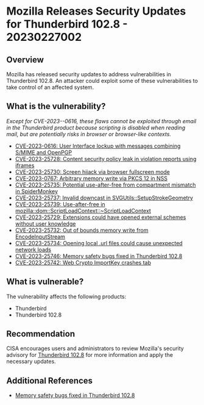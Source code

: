 # Mozilla Releases Security Updates for Thunderbird 102.8 - 20230227002

## Overview

Mozilla has released security updates to address vulnerabilities in Thunderbird 102.8. An attacker could exploit some of these vulnerabilities to take control of an affected system.

## What is the vulnerability?

*Except for CVE-2023--0616, these flaws cannot be exploited through email in the Thunderbird product because scripting is disabled when reading mail, but are potentially risks in browser or browser-like contexts.*

- [CVE-2023-0616: User Interface lockup with messages combining S/MIME and OpenPGP](https://www.mozilla.org/en-US/security/advisories/mfsa2023-07/#CVE-2023-0616)
- [CVE-2023-25728: Content security policy leak in violation reports using iframes](https://www.mozilla.org/en-US/security/advisories/mfsa2023-07/#CVE-2023-25728)
- [CVE-2023-25730: Screen hijack via browser fullscreen mode](https://www.mozilla.org/en-US/security/advisories/mfsa2023-07/#CVE-2023-25730)
- [CVE-2023-0767: Arbitrary memory write via PKCS 12 in NSS](https://www.mozilla.org/en-US/security/advisories/mfsa2023-07/#CVE-2023-0767)
- [CVE-2023-25735: Potential use-after-free from compartment mismatch in SpiderMonkey](https://www.mozilla.org/en-US/security/advisories/mfsa2023-07/#CVE-2023-25735)
- [CVE-2023-25737: Invalid downcast in SVGUtils::SetupStrokeGeometry](https://www.mozilla.org/en-US/security/advisories/mfsa2023-07/#CVE-2023-25737)
- [CVE-2023-25739: Use-after-free in mozilla::dom::ScriptLoadContext::~ScriptLoadContext](https://www.mozilla.org/en-US/security/advisories/mfsa2023-07/#CVE-2023-25739)
- [CVE-2023-25729: Extensions could have opened external schemes without user knowledge](https://www.mozilla.org/en-US/security/advisories/mfsa2023-07/#CVE-2023-25729)
- [CVE-2023-25732: Out of bounds memory write from EncodeInputStream](https://www.mozilla.org/en-US/security/advisories/mfsa2023-07/#CVE-2023-25732)
- [CVE-2023-25734: Opening local .url files could cause unexpected network loads](https://www.mozilla.org/en-US/security/advisories/mfsa2023-07/#CVE-2023-25734)
- [CVE-2023-25746: Memory safety bugs fixed in Thunderbird 102.8](https://www.mozilla.org/en-US/security/advisories/mfsa2023-07/#CVE-2023-25746)
- [CVE-2023-25742: Web Crypto ImportKey crashes tab](https://www.mozilla.org/en-US/security/advisories/mfsa2023-07/#CVE-2023-25742)

## What is vulnerable?

The vulnerability affects the following products:

- Thunderbird
- Thunderbird 102.8

## Recommendation

CISA encourages users and administrators to review Mozilla's security advisory for [Thunderbird 102.8](https://www.mozilla.org/en-US/security/advisories/mfsa2023-07/ "Thunderbird 102.8") for more information and apply the necessary updates.

## Additional References

- [Memory safety bugs fixed in Thunderbird 102.8](https://bugzilla.mozilla.org/buglist.cgi?bug_id=1544127%2C1762368%2C1789449%2C1803628%2C1810536)
